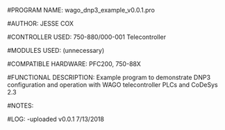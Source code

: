 #PROGRAM NAME:
wago_dnp3_example_v0.0.1.pro

#AUTHOR:
JESSE COX

#CONTROLLER USED:
750-880/000-001 Telecontroller

#MODULES USED:
(unnecessary)

#COMPATIBLE HARDWARE:
PFC200, 750-88X

#FUNCTIONAL DESCRIPTION:
Example program to demonstrate DNP3 configuration and operation with WAGO telecontroller PLCs and CoDeSys 2.3

#NOTES:

#LOG:
-uploaded v0.0.1 7/13/2018